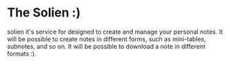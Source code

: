 The Solien :)
===========

solien it's service for designed to create and manage your personal notes. It will be possible to create notes in different forms, such as mini-tables, subnotes, and so on. It will be possible to download a note in different formats :). 
